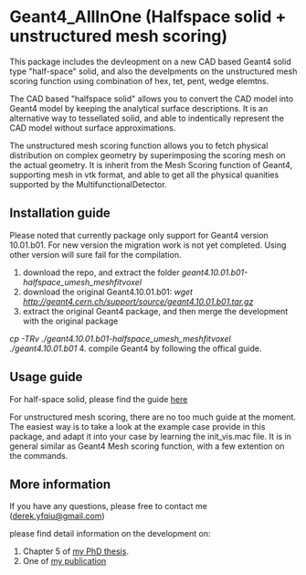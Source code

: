 # Geant4_AllInOne (Halfspace solid + unstructured mesh scoring)

This package includes the devleopment on a new CAD based Geant4 solid type "half-space" solid, 
and also the develpments on the unstructured mesh scoring function using combination of 
hex, tet, pent, wedge elemtns. 

The CAD based "halfspace solid" allows you to convert the CAD model into 
Geant4 model by keeping the analytical surface descriptions. It is an alternative 
way to tessellated solid, and able to indentically represent the CAD model without
surface approximations. 

The unstructured mesh scoring function allows you to fetch physical distribution on 
complex geometry by superimposing the scoring mesh on the actual geometry. It is inherit 
from the Mesh Scoring function of Geant4, supporting mesh in vtk format, and able to get 
all the physical quanities supported by the MultifunctionalDetector. 


## Installation guide
Please noted that currently package only support for Geant4 version 10.01.b01. For new version
the migration work is not yet completed. Using other version will sure fail for the compilation. 

1. download the repo, and extract the folder *geant4.10.01.b01-halfspace_umesh_meshfitvoxel*
2. download the original Geant4.10.01.b01: *wget http://geant4.cern.ch/support/source/geant4.10.01.b01.tar.gz*
3. extract the original Geant4 package, and then merge the development with the original package
  
  *cp -TRv ./geant4.10.01.b01-halfspace_umesh_meshfitvoxel ./geant4.10.01.b01*
4. compile Geant4 by following the offical guide. 


## Usage guide

For half-space solid, please find the guide [here](https://github.com/Derek-yfqiu/Geant4-Halfspace-solid)

For unstructured mesh scoring, there are no too much guide at the moment. The easiest way is to take a 
look at the example case provide in this package, and adapt it into your case by learning the 
init_vis.mac file. It is in general similar as Geant4 Mesh scoring function, with a few extention on the 
commands. 

## More information
If you have any questions, please free to contact me (derek.yfqiu@gmail.com) 

please find detail information on the development on:
1. Chapter 5 of [my PhD thesis](https://d-nb.info/1106329996/34). 
2. One of [my publication](https://ieeexplore.ieee.org/abstract/document/8069638)
